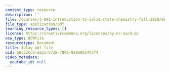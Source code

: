 ```yaml
---
content_type: resource
description: ''
file: /courses/3-091-introduction-to-solid-state-chemistry-fall-2018/66c32ccbaa53b7287806939e861443f4_DtTchZtor3g.pdf
file_type: application/pdf
learning_resource_types: []
license: https://creativecommons.org/licenses/by-nc-sa/4.0/
ocw_type: OCWFile
resourcetype: Document
title: 3play pdf file
uid: 66c32ccb-aa53-b728-7806-939e861443f4
video_metadata:
  youtube_id: null
---
```

